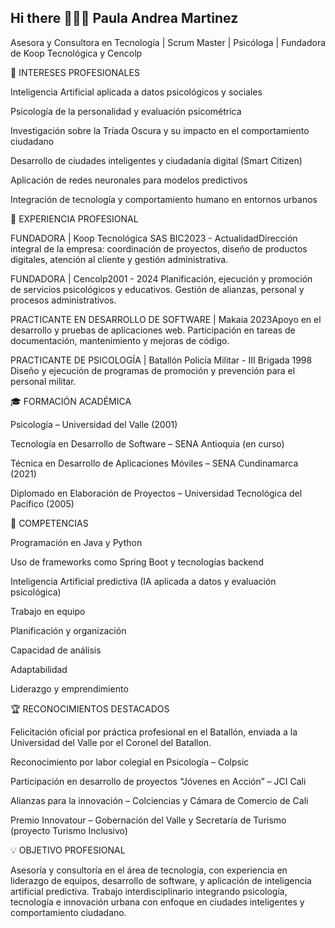 ## Hi there 👋👩‍💻 Paula Andrea Martinez

Asesora y Consultora en Tecnología | Scrum Master | Psicóloga | Fundadora de Koop Tecnológica y Cencolp

🚀 INTERESES PROFESIONALES

Inteligencia Artificial aplicada a datos psicológicos y sociales

Psicología de la personalidad y evaluación psicométrica

Investigación sobre la Tríada Oscura y su impacto en el comportamiento ciudadano

Desarrollo de ciudades inteligentes y ciudadanía digital (Smart Citizen)

Aplicación de redes neuronales para modelos predictivos

Integración de tecnología y comportamiento humano en entornos urbanos


💼 EXPERIENCIA PROFESIONAL

FUNDADORA | Koop Tecnológica SAS BIC2023 - ActualidadDirección integral de la empresa: coordinación de proyectos, 
diseño de productos digitales, atención al cliente y gestión administrativa.

FUNDADORA | Cencolp2001 - 2024 Planificación, ejecución y promoción de servicios psicológicos y educativos. 
Gestión de alianzas, personal y procesos administrativos.

PRACTICANTE EN DESARROLLO DE SOFTWARE | Makaia 2023Apoyo en el desarrollo y pruebas de aplicaciones web. 
Participación en tareas de documentación, mantenimiento y mejoras de código.

PRACTICANTE DE PSICOLOGÍA | Batallón Policía Militar - III Brigada 1998 Diseño y ejecución de programas de 
promoción y prevención para el personal militar.


🎓 FORMACIÓN ACADÉMICA

Psicología – Universidad del Valle (2001)

Tecnología en Desarrollo de Software – SENA Antioquia (en curso)

Técnica en Desarrollo de Aplicaciones Móviles – SENA Cundinamarca (2021)

Diplomado en Elaboración de Proyectos – Universidad Tecnológica del Pacífico (2005)


🧠 COMPETENCIAS

Programación en Java y Python

Uso de frameworks como Spring Boot y tecnologías backend

Inteligencia Artificial predictiva (IA aplicada a datos y evaluación psicológica)

Trabajo en equipo

Planificación y organización

Capacidad de análisis

Adaptabilidad

Liderazgo y emprendimiento


🏆 RECONOCIMIENTOS DESTACADOS

Felicitación oficial por práctica profesional en el Batallón, enviada a la Universidad del Valle por el Coronel del Batallon.

Reconocimiento por labor colegial en Psicología – Colpsic

Participación en desarrollo de proyectos “Jóvenes en Acción” – JCI Cali

Alianzas para la innovación – Colciencias y Cámara de Comercio de Cali

Premio Innovatour – Gobernación del Valle y Secretaría de Turismo (proyecto Turismo Inclusivo)


💡 OBJETIVO PROFESIONAL

Asesoría y consultoría en el área de tecnología, con experiencia en liderazgo de equipos, desarrollo de software, y aplicación de inteligencia artificial predictiva. 
Trabajo interdisciplinario integrando psicología, tecnología e innovación urbana con enfoque en ciudades inteligentes y comportamiento ciudadano.

<!--
**paulajob212/paulajob212** is a ✨ _special_ ✨ repository because its `README.md` (this file) appears on your GitHub profile.

Here are some ideas to get you started:

- 🔭 I’m currently working on ...
- 🌱 I’m currently learning ...
- 👯 I’m looking to collaborate on ...
- 🤔 I’m looking for help with ...
- 💬 Ask me about ...
- 📫 How to reach me: ...
- 😄 Pronouns: ...
- ⚡ Fun fact: ...
-->
